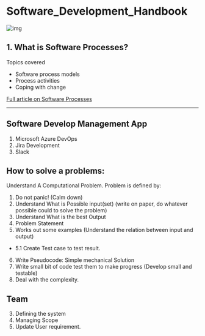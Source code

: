 # Software_Development_Handbook

![img](https://github.com/jackyhuynh/Software_Development_Handbook/blob/main/images/SDLC.PNG)

## 1. What is Software Processes?
Topics covered
- Software process models 
- Process activities
- Coping with change

[Full article on Software Processes](/handbook/SoftwareProcess.md) 

---

## Software Develop Management App

1. Microsoft Azure DevOps
2. Jira Development
3. Slack

## How to solve a problems: 
Understand A Computational Problem. Problem is defined by:
1. Do not panic! (Calm down)
2. Understand What is Possible input(set) (write on paper, do whatever possible could to solve the problem)
3. Understand What is the best Output
4. Problem Statement
5. Works out some examples (Understand the relation between input and output)
 - 5.1 Create Test case to test result.
6. Write Pseudocode: Simple mechanical Solution
7. Write small bit of code test them to make progress (Develop small and testable)
8. Deal with the complexity.

## Team
3. Defining the system
4. Managing Scope
5. Update User requirement.

## 